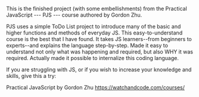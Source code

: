 This is the finished project (with some embellishments) from the Practical JavaScript --- PJS --- course authored by Gordon Zhu.

PJS uses a simple ToDo List project to introduce many of the basic and higher functions and methods of everyday JS.  This easy-to-understand course is the best that I have found. It takes JS learners--from beginners to experts--and explains the language step-by-step.  Made it easy to understand not only what was happening and required, but also WHY it was required. Actually made it possible to internalize this coding language.

If you are struggling with JS, or if you wish to increase your knowledge and skills, give this a try:

Practical JavaScript by Gordon Zhu
https://watchandcode.com/courses/
